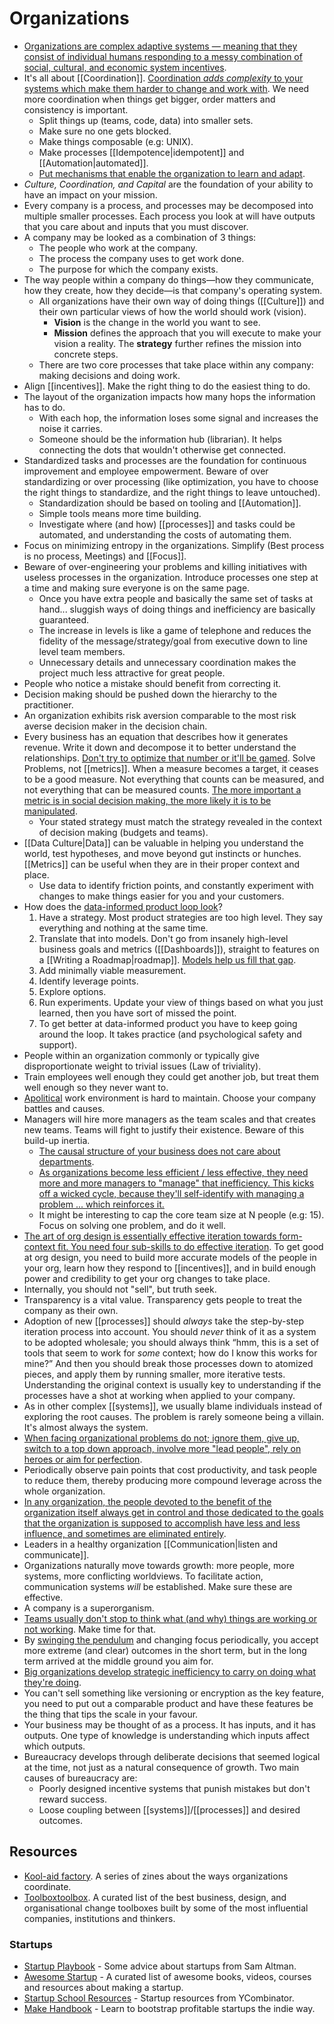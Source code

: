 # Organizations

- [Organizations are complex adaptive systems — meaning that they consist of individual humans responding to a messy combination of social, cultural, and economic system incentives](https://commoncog.com/blog/org-design-skill/).
- It's all about [[Coordination]].  [Coordination _adds complexity_ to your systems which make them harder to change and work with](https://itnext.io/the-origin-of-complexity-8ecb39130fc). We need more coordination when things get bigger, order matters and consistency is important.
  - Split things up (teams, code, data) into smaller sets.
  - Make sure no one gets blocked.
  - Make things composable (e.g: UNIX).
  - Make processes [[Idempotence|idempotent]] and [[Automation|automated]].
  - [Put mechanisms that enable the organization to learn and adapt](https://www.remyevard.com/posts/2021/11/30/healthy-organizations.html).
- _Culture, Coordination, and Capital_ are the foundation of your ability to have an impact on your mission.
- Every company is a process, and processes may be decomposed into multiple smaller processes. Each process you look at will have outputs that you care about and inputs that you must discover.
- A company may be looked as a combination of 3 things:
  - The people who work at the company.
  - The process the company uses to get work done.
  - The purpose for which the company exists.
- The way people within a company do things—how they communicate, how they create, how they decide—is that company's operating system.
  - All organizations have their own way of doing things ([[Culture]]) and their own particular views of how the world should work (vision).
    - **Vision** is the change in the world you want to see.
    - **Mission** defines the approach that you will execute to make your vision a reality. The **strategy** further refines the mission into concrete steps.
  - There are two core processes that take place within any company: making decisions and doing work.
- Align [[incentives]]. Make the right thing to do the easiest thing to do.
- The layout of the organization impacts how many hops the information has to do.
  - With each hop, the information loses some signal and increases the noise it carries.
  - Someone should be the information hub (librarian). It helps connecting the dots that wouldn't otherwise get connected.
- Standardized tasks and processes are the foundation for continuous improvement and employee empowerment. Beware of over standardizing or over processing (like optimization, you have to choose the right things to standardize, and the right things to leave untouched).
  - Standardization should be based on tooling and [[Automation]].
  - Simple tools means more time building.
  - Investigate where (and how) [[processes]] and tasks could be automated, and understanding the costs of automating them.
- Focus on minimizing entropy in the organizations. Simplify (Best process is no process, Meetings) and [[Focus]].
- Beware of over-engineering your problems and killing initiatives with useless processes in the organization. Introduce processes one step at a time and making sure everyone is on the same page.
  - Once you have extra people and basically the same set of tasks at hand... sluggish ways of doing things and inefficiency are basically guaranteed.
  - The increase in levels is like a game of telephone and reduces the fidelity of the message/strategy/goal from executive down to line level team members.
  - Unnecessary details and unnecessary coordination makes the project much less attractive for great people.
- People who notice a mistake should benefit from correcting it.
- Decision making should be pushed down the hierarchy to the practitioner.
- An organization exhibits risk aversion comparable to the most risk averse decision maker in the decision chain.
- Every business has an equation that describes how it generates revenue. Write it down and decompose it to better understand the relationships. [Don't try to optimize that number or it'll be gamed](https://www.fast.ai/2019/09/24/metrics/). Solve Problems, not [[metrics]]. When a measure becomes a target, it ceases to be a good measure. Not everything that counts can be measured, and not everything that can be measured counts. [The more important a metric is in social decision making, the more likely it is to be manipulated](https://en.wikipedia.org/wiki/Campbell%27s_law).
  - Your stated strategy must match the strategy revealed in the context of decision making (budgets and teams).
- [[Data Culture|Data]] can be valuable in helping you understand the world, test hypotheses, and move beyond gut instincts or hunches. [[Metrics]] can be useful when they are in their proper context and place.
  - Use data to identify friction points, and constantly experiment with changes to make things easier for you and your customers.
- How does the [data-informed product loop look](https://cutlefish.substack.com/p/tbm-852-the-data-informed-product)?
   1. Have a strategy. Most product strategies are too high level. They say everything and nothing at the same time.
   2. Translate that into models. Don't go from insanely high-level business goals and metrics ([[Dashboards]]), straight to features on a [[Writing a Roadmap|roadmap]]. [Models help us fill that gap](https://cutlefish.substack.com/p/tbm-2553-persistent-models-vs-point).
   3. Add minimally viable measurement.
   4. Identify leverage points.
   5. Explore options.
   6. Run experiments. Update your view of things based on what you just learned, then you have sort of missed the point.
   7. To get better at data-informed product you have to keep going around the loop. It takes practice (and psychological safety and support).
- People within an organization commonly or typically give disproportionate weight to trivial issues (Law of triviality).
- Train employees well enough they could get another job, but treat them well enough so they never want to.
- [Apolitical](https://twitter.com/naval/status/1263322014372130817) work environment is hard to maintain. Choose your company battles and causes.
- Managers will hire more managers as the team scales and that creates new teams. Teams will fight to justify their existence. Beware of this build-up inertia.
  - [The causal structure of your business does not care about departments](https://commoncog.com/becoming-data-driven-first-principles/).
  - [As organizations become less efficient / less effective, they need more and more managers to "manage" that inefficiency. This kicks off a wicked cycle, because they'll self-identify with managing a problem ... which reinforces it.](https://twitter.com/johncutlefish/status/1472669773410410504)
  - It might be interesting to cap the core team size at N people (e.g: 15). Focus on solving one problem, and do it well.
- [The art of org design is essentially effective iteration towards form-context fit. You need four sub-skills to do effective iteration](https://commoncog.com/blog/org-design-skill/). To get good at org design, you need to build more accurate models of the people in your org, learn how they respond to [[incentives]], and in build enough power and credibility to get your org changes to take place.
- Internally, you should not "sell", but truth seek.
- Transparency is a vital value. Transparency gets people to treat the company as their own.
- Adoption of new [[processes]] should _always_ take the step-by-step iteration process into account. You should _never_ think of it as a system to be adopted wholesale; you should always think “hmm, this is a set of tools that seem to work for _some_ context; how do I know this works for mine?” And then you should break those processes down to atomized pieces, and apply them by running smaller, more iterative tests. Understanding the original context is usually key to understanding if the processes have a shot at working when applied to your company.
- As in other complex [[systems]], we usually blame individuals instead of exploring the root causes. The problem is rarely someone being a villain. It's almost always the system.
- [When facing organizational problems do not; ignore them, give up, switch to a top down approach, involve more "lead people", rely on heroes or aim for perfection](https://komoroske.com/slime-mold/).
- Periodically observe pain points that cost productivity, and task people to reduce them, thereby producing more compound leverage across the whole organization.
- [In any organization, the people devoted to the benefit of the organization itself always get in control and those dedicated to the goals that the organization is supposed to accomplish have less and less influence, and sometimes are eliminated entirely](https://en.wikipedia.org/wiki/Jerry_Pournelle#Pournelle's_iron_law_of_bureaucracy).
- Leaders in a healthy organization [[Communication|listen and communicate]].
- Organizations naturally move towards growth: more people, more systems, more conflicting worldviews. To facilitate action, communication systems _will_ be established. Make sure these are effective.
- A company is a superorganism.
- [Teams usually don't stop to think what (and why) things are working or not working](https://cutlefish.substack.com/p/tbm-952-when-nothingeverything-actually). Make time for that.
- By [swinging the pendulum](https://twitter.com/BrandonMChu/status/1502312472644100105) and changing focus periodically, you accept more extreme (and clear) outcomes in the short term, but in the long term arrived at the middle ground you aim for.
- [Big organizations develop strategic inefficiency to carry on doing what they're doing](https://youtu.be/v1eWIshUzr8?t=1147).
- You can't sell something like versioning or encryption as the key feature, you need to put out a comparable product and have these features be the thing that tips the scale in your favour.
- Your business may be thought of as a process. It has inputs, and it has outputs. One type of knowledge is understanding which inputs affect which outputs.
- Bureaucracy develops through deliberate decisions that seemed logical at the time, not just as a natural consequence of growth. Two main causes of bureaucracy are:
  - Poorly designed incentive systems that punish mistakes but don't reward success.
  - Loose coupling between [[systems]]/[[processes]] and desired outcomes.

## Resources

- [Kool-aid factory](https://koolaidfactory.com/). A series of zines about the ways organizations coordinate.
- [Toolboxtoolbox](https://www.toolboxtoolbox.com/index.html). A curated list of the best business, design, and organisational change toolboxes built by some of the most influential companies, institutions and thinkers.

### Startups

- [Startup Playbook](https://playbook.samaltman.com/) - Some advice about startups from Sam Altman.
- [Awesome Startup](https://github.com/KrishMunot/awesome-startup) - A curated list of awesome books, videos, courses and resources about making a startup.
- [Startup School Resources](https://www.startupschool.org/library) - Startup resources from YCombinator.
- [Make Handbook](https://makebook.io/) - Learn to bootstrap profitable startups the indie way.
